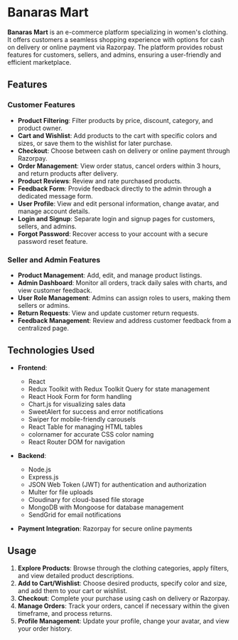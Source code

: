 # **Banaras Mart**

**Banaras Mart** is an e-commerce platform specializing in women's clothing. It offers customers a seamless shopping experience with options for cash on delivery or online payment via Razorpay. The platform provides robust features for customers, sellers, and admins, ensuring a user-friendly and efficient marketplace.

## **Features**

### **Customer Features**
- **Product Filtering**: Filter products by price, discount, category, and product owner.
- **Cart and Wishlist**: Add products to the cart with specific colors and sizes, or save them to the wishlist for later purchase.
- **Checkout**: Choose between cash on delivery or online payment through Razorpay.
- **Order Management**: View order status, cancel orders within 3 hours, and return products after delivery.
- **Product Reviews**: Review and rate purchased products.
- **Feedback Form**: Provide feedback directly to the admin through a dedicated message form.
- **User Profile**: View and edit personal information, change avatar, and manage account details.
- **Login and Signup**: Separate login and signup pages for customers, sellers, and admins.
- **Forgot Password**: Recover access to your account with a secure password reset feature.

### **Seller and Admin Features**
- **Product Management**: Add, edit, and manage product listings.
- **Admin Dashboard**: Monitor all orders, track daily sales with charts, and view customer feedback.
- **User Role Management**: Admins can assign roles to users, making them sellers or admins.
- **Return Requests**: View and update customer return requests.
- **Feedback Management**: Review and address customer feedback from a centralized page.

## **Technologies Used**

- **Frontend**:
  - React
  - Redux Toolkit with Redux Toolkit Query for state management
  - React Hook Form for form handling
  - Chart.js for visualizing sales data
  - SweetAlert for success and error notifications
  - Swiper for mobile-friendly carousels
  - React Table for managing HTML tables
  - colornamer for accurate CSS color naming
  - React Router DOM for navigation

- **Backend**:
  - Node.js
  - Express.js
  - JSON Web Token (JWT) for authentication and authorization
  - Multer for file uploads
  - Cloudinary for cloud-based file storage
  - MongoDB with Mongoose for database management
  - SendGrid for email notifications

- **Payment Integration**: Razorpay for secure online payments

## **Usage**

1. **Explore Products**: Browse through the clothing categories, apply filters, and view detailed product descriptions.
2. **Add to Cart/Wishlist**: Choose desired products, specify color and size, and add them to your cart or wishlist.
3. **Checkout**: Complete your purchase using cash on delivery or Razorpay.
4. **Manage Orders**: Track your orders, cancel if necessary within the given timeframe, and process returns.
5. **Profile Management**: Update your profile, change your avatar, and view your order history.

